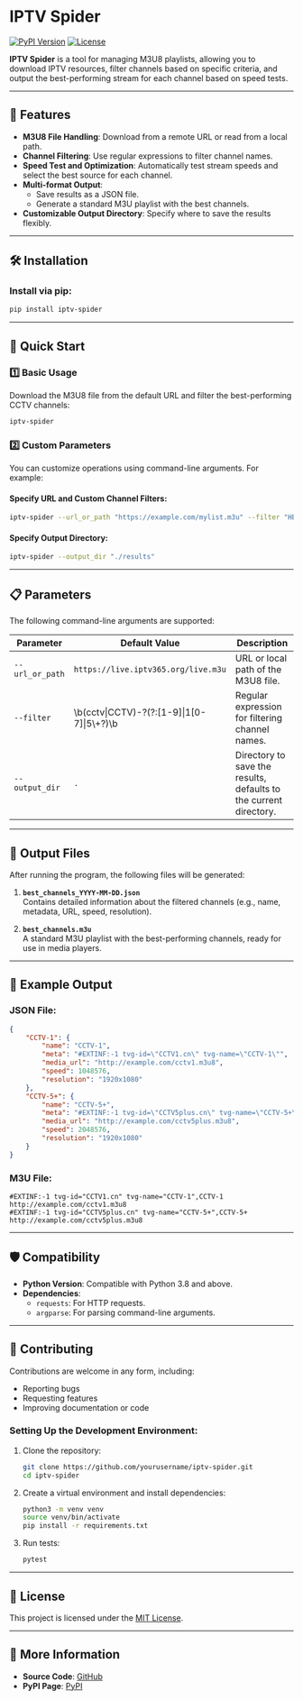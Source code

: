 # IPTV Spider

[![PyPI Version](https://img.shields.io/pypi/v/iptv-spider.svg)](https://pypi.org/project/iptv-spider/)
[![License](https://img.shields.io/pypi/l/iptv-spider.svg)](https://github.com/yourusername/iptv-spider/blob/main/LICENSE)

**IPTV Spider** is a tool for managing M3U8 playlists, allowing you to download IPTV resources, filter channels based on specific criteria, and output the best-performing stream for each channel based on speed tests.

---

## 🌟 Features

- **M3U8 File Handling**: Download from a remote URL or read from a local path.
- **Channel Filtering**: Use regular expressions to filter channel names.
- **Speed Test and Optimization**: Automatically test stream speeds and select the best source for each channel.
- **Multi-format Output**:
  - Save results as a JSON file.
  - Generate a standard M3U playlist with the best channels.
- **Customizable Output Directory**: Specify where to save the results flexibly.

---

## 🛠️ Installation

### Install via pip:
```bash
pip install iptv-spider
```

---

## 🚀 Quick Start

### 1️⃣ Basic Usage
Download the M3U8 file from the default URL and filter the best-performing CCTV channels:

```bash
iptv-spider
```

### 2️⃣ Custom Parameters
You can customize operations using command-line arguments. For example:

#### Specify URL and Custom Channel Filters:
```bash
iptv-spider --url_or_path "https://example.com/mylist.m3u" --filter "HBO|ESPN"
```

#### Specify Output Directory:
```bash
iptv-spider --output_dir "./results"
```

---

## 📋 Parameters

The following command-line arguments are supported:

| Parameter         | Default Value                                | Description                                                                        |
|-------------------|----------------------------------------------|------------------------------------------------------------------------------------|
| `--url_or_path`   | `https://live.iptv365.org/live.m3u`          | URL or local path of the M3U8 file.                                               |
| `--filter`        | \\b(cctv\|CCTV)-?(?:[1-9]\|1[0-7]\|5\\+?)\\b | Regular expression for filtering channel names.                                     |
| `--output_dir`    | `.`                                          | Directory to save the results, defaults to the current directory.                 |

---

## 📂 Output Files

After running the program, the following files will be generated:

1. **`best_channels_YYYY-MM-DD.json`**  
   Contains detailed information about the filtered channels (e.g., name, metadata, URL, speed, resolution).

2. **`best_channels.m3u`**  
   A standard M3U playlist with the best-performing channels, ready for use in media players.

---

## 📜 Example Output

### JSON File:
```json
{
    "CCTV-1": {
        "name": "CCTV-1",
        "meta": "#EXTINF:-1 tvg-id=\"CCTV1.cn\" tvg-name=\"CCTV-1\"",
        "media_url": "http://example.com/cctv1.m3u8",
        "speed": 1048576,
        "resolution": "1920x1080"
    },
    "CCTV-5+": {
        "name": "CCTV-5+",
        "meta": "#EXTINF:-1 tvg-id=\"CCTV5plus.cn\" tvg-name=\"CCTV-5+\"",
        "media_url": "http://example.com/cctv5plus.m3u8",
        "speed": 2048576,
        "resolution": "1920x1080"
    }
}
```

### M3U File:
```m3u
#EXTINF:-1 tvg-id="CCTV1.cn" tvg-name="CCTV-1",CCTV-1
http://example.com/cctv1.m3u8
#EXTINF:-1 tvg-id="CCTV5plus.cn" tvg-name="CCTV-5+",CCTV-5+
http://example.com/cctv5plus.m3u8
```

---

## 🛡️ Compatibility

- **Python Version**: Compatible with Python 3.8 and above.
- **Dependencies**:
  - `requests`: For HTTP requests.
  - `argparse`: For parsing command-line arguments.

---

## 🤝 Contributing

Contributions are welcome in any form, including:

- Reporting bugs
- Requesting features
- Improving documentation or code

### Setting Up the Development Environment:
1. Clone the repository:
   ```bash
   git clone https://github.com/yourusername/iptv-spider.git
   cd iptv-spider
   ```

2. Create a virtual environment and install dependencies:
   ```bash
   python3 -m venv venv
   source venv/bin/activate
   pip install -r requirements.txt
   ```

3. Run tests:
   ```bash
   pytest
   ```

---

## 📄 License

This project is licensed under the [MIT License](https://github.com/yourusername/iptv-spider/blob/main/LICENSE).

---

## 🔗 More Information

- **Source Code**: [GitHub](https://github.com/yourusername/iptv-spider)
- **PyPI Page**: [PyPI](https://pypi.org/project/iptv-spider/)
